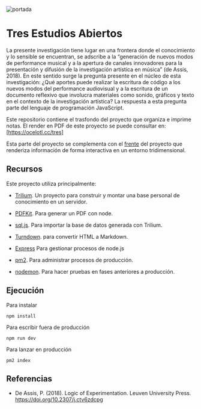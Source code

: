![portada](https://raw.githubusercontent.com/EmilioOcelotl/tres-back/main/static/img/bannerTres.png)

# Tres Estudios Abiertos

La presente investigación tiene lugar en una frontera donde el conocimiento y lo sensible se encuentran, se adscribe a la “generación de nuevos modos de performance musical y a la apertura de canales innovadores para la presentación y difusión de la investigación artística en música” (de Assis, 2018). En este sentido surge la pregunta presente en el núcleo de esta investigación: ¿Qué aportes puede realizar la escritura de código a los nuevos modos del performance audiovisual y a la escritura de un documento reflexivo que involucra materiales como sonido, gráficos y texto en el contexto de la investigación artística? La respuesta a esta pregunta parte del lenguaje de programación JavaScript.

Este repositorio contiene el trasfondo del proyecto que organiza e imprime notas. El render en PDF de este proyecto se puede consultar en: [https://ocelotl.cc/tres]

Esta parte del proyecto se complementa con el [frente](https://ocelotl.cc/tres) del proyecto que renderiza información de forma interactiva en un entorno tridimensional. 

## Recursos

Este proyecto utiliza principalmente: 

- [Trilium](https://github.com/zadam/trilium). Un proyecto para construir y montar una base personal de conocimiento en un servidor.

- [PDFKit](https://github.com/productioncoder/pdfkit-node). Para generar un PDF con node.

- [sql.js](https://sql.js.org/). Para importar la base de datos generada con Trilium.

- [Turndown](https://github.com/mixmark-io/turndown). para convertir HTML a Markdown. 
- [Express](https://expressjs.com/) Para gestionar procesos de node.js

- [pm2](https://pm2.io/). Para administrar procesos de producción.

- [nodemon](https://nodemon.io/). Para hacer pruebas en fases anteriores a producción. 

## Ejecución

Para instalar

`npm install`

Para escribir fuera de producción

`npm run dev`

Para lanzar en producción

`pm2 index`

## Referencias

- De Assis, P. (2018). Logic of Experimentation. Leuven University Press. https://doi.org/10.2307/j.ctv6zdcpg